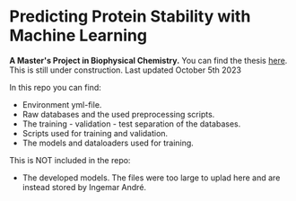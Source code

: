 # Predicting Protein Stability with Machine Learning
**A Master's Project in Biophysical Chemistry.** You can find the thesis [here](http://lup.lub.lu.se/student-papers/record/9139458).
This is still under construction. Last updated October 5th 2023


In this repo you can find:
  - Environment yml-file.
  - Raw databases and the used preprocessing scripts.
  - The training - validation - test separation of the databases.
  - Scripts used for training and validation.
  - The models and dataloaders used for training.

This is NOT included in the repo:
  - The developed models. The files were too large to uplad here and are instead stored by Ingemar André.
